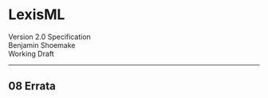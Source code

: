 #  LexisML  #

Version 2.0 Specification<br>
Benjamin Shoemake<br>
Working Draft

- - -

##  08 Errata  ##

